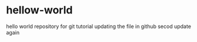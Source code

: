 # hellow-world
hello world repository for git tutorial
updating the file in github
secod update
again
